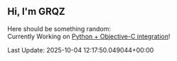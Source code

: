 ## Hi, I'm GRQZ
Here should be something random:  
Currently Working on [Python + Objective-C integration](<https://github.com/grqz/actpg>)!


Last Update: 2025-10-04 12:17:50.049044+00:00
